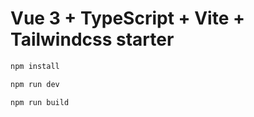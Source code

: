 # Vue 3 + TypeScript + Vite + Tailwindcss starter

```bash
npm install
```

```bash
npm run dev
```

```bash
npm run build
```


